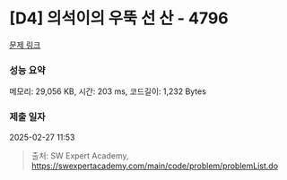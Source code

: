 # [D4] 의석이의 우뚝 선 산 - 4796 

[문제 링크](https://swexpertacademy.com/main/code/problem/problemDetail.do?contestProbId=AWS2h6AKBCoDFAVT) 

### 성능 요약

메모리: 29,056 KB, 시간: 203 ms, 코드길이: 1,232 Bytes

### 제출 일자

2025-02-27 11:53



> 출처: SW Expert Academy, https://swexpertacademy.com/main/code/problem/problemList.do